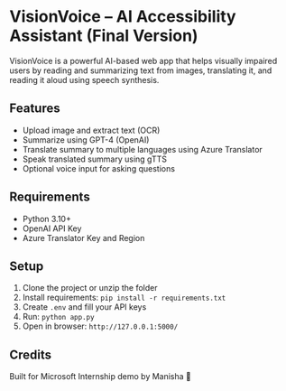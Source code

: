 # VisionVoice – AI Accessibility Assistant (Final Version)

VisionVoice is a powerful AI-based web app that helps visually impaired users by reading and summarizing text from images, translating it, and reading it aloud using speech synthesis.

## Features
- Upload image and extract text (OCR)
- Summarize using GPT-4 (OpenAI)
- Translate summary to multiple languages using Azure Translator
- Speak translated summary using gTTS
- Optional voice input for asking questions

## Requirements
- Python 3.10+
- OpenAI API Key
- Azure Translator Key and Region

## Setup
1. Clone the project or unzip the folder
2. Install requirements: `pip install -r requirements.txt`
3. Create `.env` and fill your API keys
4. Run: `python app.py`
5. Open in browser: `http://127.0.0.1:5000/`

## Credits
Built for Microsoft Internship demo by Manisha 🚀